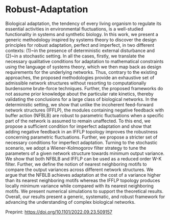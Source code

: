 # Robust-Adaptation
Biological adaptation, the tendency of every living organism to regulate its essential activities in environmental fluctuations, is a well-studied functionality in systems and synthetic biology. In this work, we present a generic methodology inspired by systems theory to discover the design principles for robust adaptation, perfect and imperfect, in two different contexts: (1)~in the presence of deterministic external disturbance and (2)~in a stochastic setting. In all the cases, firstly, we translate the necessary qualitative conditions for adaptation to mathematical constraints using the language of systems theory, which we then map back as design requirements for the underlying networks. Thus, contrary to the existing approaches, the proposed methodologies provide an exhaustive set of admissible network structures without resorting to computationally burdensome brute-force techniques. Further, the proposed frameworks do not assume prior knowledge about the particular rate kinetics, thereby validating the conclusions for a large class of biological networks. In the deterministic setting, we show that unlike the incoherent feed-forward network structures (IFFLP), the modules containing negative feedback with buffer action (NFBLB) are robust to parametric fluctuations when a specific part of the network is assumed to remain unaffected. To this end, we propose a sufficient condition for imperfect adaptation and show that adding negative feedback in an IFFLP topology improves the robustness concerning parametric fluctuations. Further, we propose a stricter set of necessary conditions for imperfect adaptation. Turning to the stochastic scenario, we adopt a Wiener-Kolmogorov filter strategy to tune the parameters of a given network structure towards minimum output variance. We show that both NFBLB and IFFLP can be used as a reduced order W-K filter. Further, we define the notion of nearest neighboring motifs to compare the output variances across different network structures. We argue that the NFBLB achieves adaptation at the cost of a variance higher than its nearest neighboring motifs whereas the IFFLP topology produces locally minimum variance while compared with its nearest neighboring motifs. We present numerical simulations to support the theoretical results. Overall, our results present a generic, systematic, and robust framework for advancing the understanding of complex biological networks.  

Preprint: https://doi.org/10.1101/2022.09.23.509157
